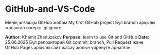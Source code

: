 # GitHub-and-VS-Code
Менің алғашқы GitHub жобам
My first GitHub project 
Бұл branch арқылы жасалған өзгеріс
.gitignore

**Author:** Khamit Zhanuzakov
**Purpose:** learn to use Git and GitHub
**Date:** 25.06.2025
Бұл репозиторий Git commit, branch, Pull Request және GitHub Pages арқылы сайт жасау жолын үйренуге арналған.